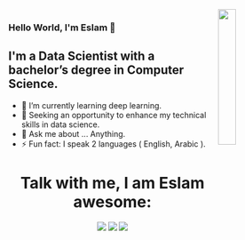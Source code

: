 <img src="https://github.com/mohamedabusrea/mohamedabusrea/blob/master/profile-img.png" align="right" width="25%"/>

### Hello World, I'm Eslam  👋
## I'm a Data Scientist with a bachelor’s degree in Computer Science. 
- 🌱 I’m currently learning deep learning.
- 👯 Seeking an opportunity to enhance my technical skills in data science.
- 💬 Ask me about ... Anything.
- ⚡ Fun fact: I speak 2 languages ( English, Arabic ).

<h1 align="center">Talk with me, I am Eslam awesome:</h1>
<p align="center">
    <a href="https://twitter.com/eslam_alnaga"><img src="https://img.shields.io/badge/twitter-%231FA1F1?style=flat&logo=twitter&logoColor=white"/></a>
    <a href="https://www.linkedin.com/in/eslam-abo-alnaga-6976891b5/"><img src="https://img.shields.io/badge/linkedin-%230177B5?style=flat&logo=linkedin&logoColor=white"/></a>
    <a href="https://www.instagram.com/eslam_abo_alnaga"><img src="https://img.shields.io/badge/instagram-%23E4415F?style=flat&logo=instagram&logoColor=white"/></a>
  </p>
